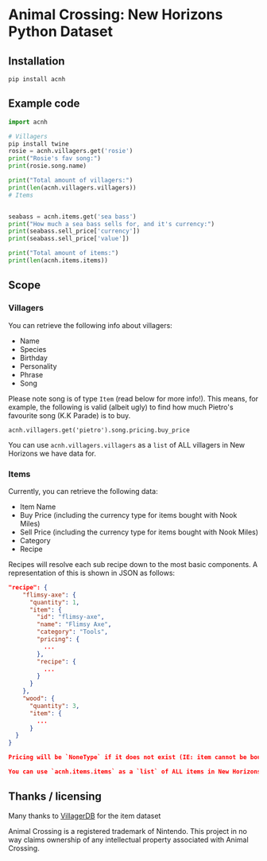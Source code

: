 # Animal Crossing: New Horizons Python Dataset

## Installation

`pip install acnh`

## Example code

```python 
import acnh

# Villagers
pip install twine
rosie = acnh.villagers.get('rosie')
print("Rosie's fav song:")
print(rosie.song.name)

print("Total amount of villagers:")
print(len(acnh.villagers.villagers))
# Items


seabass = acnh.items.get('sea bass')
print("How much a sea bass sells for, and it's currency:")
print(seabass.sell_price['currency'])
print(seabass.sell_price['value'])

print("Total amount of items:")
print(len(acnh.items.items))
```

## Scope

### Villagers

You can retrieve the following info about villagers:
- Name
- Species
- Birthday
- Personality
- Phrase
- Song

Please note song is of type `Item` (read below for more info!). This means, for example, the following is valid (albeit ugly) to find how much Pietro's favourite song (K.K Parade) is to buy.

`acnh.villagers.get('pietro').song.pricing.buy_price`

You can use `acnh.villagers.villagers` as a `list` of ALL villagers in New Horizons we have data for.

### Items

Currently, you can retrieve the following data:
- Item Name
- Buy Price (including the currency type for items bought with Nook Miles)
- Sell Price (including the currency type for items bought with Nook Miles)
- Category
- Recipe

Recipes will resolve each sub recipe down to the most basic components. A representation of this is shown in JSON as follows:
```json
"recipe": {
    "flimsy-axe": {
      "quantity": 1,
      "item": {
        "id": "flimsy-axe",
        "name": "Flimsy Axe",
        "category": "Tools",
        "pricing": {
          ...
        },
        "recipe": {
          ...
        }
      }
    },
    "wood": {
      "quantity": 3,
      "item": {
        ...
      }
  }
}

Pricing will be `NoneType` if it does not exist (IE: item cannot be bought / sold), so please check this if using pricing information.

You can use `acnh.items.items` as a `list` of ALL items in New Horizons we have data for.
```
## Thanks / licensing
Many thanks to [VillagerDB](https://github.com/jefflomacy/villagerdb) for the item dataset


Animal Crossing is a registered trademark of Nintendo. This project in no way claims ownership of any intellectual property associated with Animal Crossing. 